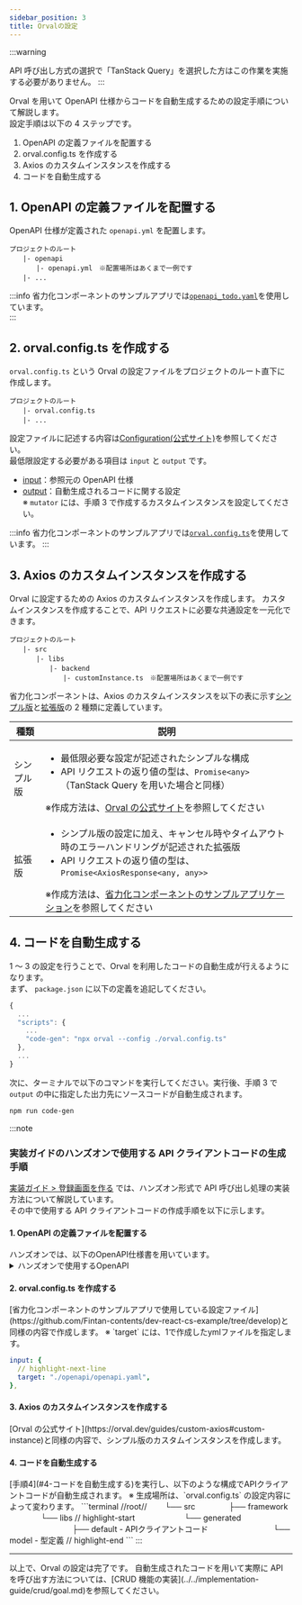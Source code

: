 ```yaml
---
sidebar_position: 3
title: Orvalの設定
---
```


:::warning

API 呼び出し方式の選択で「TanStack Query」を選択した方はこの作業を実施する必要がありません。
:::

Orval を用いて OpenAPI 仕様からコードを自動生成するための設定手順について解説します。  
設定手順は以下の 4 ステップです。

1. OpenAPI の定義ファイルを配置する
2. orval.config.ts を作成する
3. Axios のカスタムインスタンスを作成する
4. コードを自動生成する

## 1. OpenAPI の定義ファイルを配置する

OpenAPI 仕様が定義された `openapi.yml` を配置します。

```
プロジェクトのルート
　　|- openapi
　　　　|- openapi.yml　※配置場所はあくまで一例です
　　|- ...
```

:::info
省力化コンポーネントのサンプルアプリでは[`openapi_todo.yaml`](https://github.com/Fintan-contents/dev-react-cs-example/blob/develop/openapi/openapi_todo.yaml)を使用しています。  
:::

## 2. orval.config.ts を作成する

`orval.config.ts` という Orval の設定ファイルをプロジェクトのルート直下に作成します。

```
プロジェクトのルート
　　|- orval.config.ts
　　|- ...
```

設定ファイルに記述する内容は[Configuration(公式サイト)](https://orval.dev/reference/configuration/overview)を参照してください。  
最低限設定する必要がある項目は `input` と `output` です。

- [input](https://orval.dev/reference/configuration/input)：参照元の OpenAPI 仕様
- [output](https://orval.dev/reference/configuration/output)：自動生成されるコードに関する設定  
  ※ `mutator` には、手順 3 で作成するカスタムインスタンスを設定してください。

:::info
省力化コンポーネントのサンプルアプリでは[`orval.config.ts`](https://github.com/Fintan-contents/dev-react-cs-example/blob/develop/orval.config.ts)を使用しています。
:::

## 3. Axios のカスタムインスタンスを作成する

Orval に設定するための Axios のカスタムインスタンスを作成します。
カスタムインスタンスを作成することで、API リクエストに必要な共通設定を一元化できます。

```
プロジェクトのルート
　　|- src
　　　　|- libs
　　　　　　|- backend
　　　　　　　　|- customInstance.ts　※配置場所はあくまで一例です
```

省力化コンポーネントは、Axios のカスタムインスタンスを以下の表に示す<u>シンプル版</u>と<u>拡張版</u>の 2 種類に定義しています。

| 種類       | 説明                                                                                                                                                                                                                                                                                                                                       |
| ---------- | ------------------------------------------------------------------------------------------------------------------------------------------------------------------------------------------------------------------------------------------------------------------------------------------------------------------------------------------ |
| シンプル版 | <ul><li>最低限必要な設定が記述されたシンプルな構成</li><li>API リクエストの返り値の型は、`Promise<any>` （TanStack Query を用いた場合と同様）</li></ul>※作成方法は、[Orval の公式サイト](https://orval.dev/guides/custom-axios#custom-instance)を参照してください                                                                          |
| 拡張版     | <ul><li>シンプル版の設定に加え、キャンセル時やタイムアウト時のエラーハンドリングが記述された拡張版</li><li>API リクエストの返り値の型は、`Promise<AxiosResponse<any, any>>`</li></ul>※作成方法は、[省力化コンポーネントのサンプルアプリケーション](https://github.com/Fintan-contents/dev-react-cs-example/tree/develop)を参照してください |

## 4. コードを自動生成する

1 ～ 3 の設定を行うことで、Orval を利用したコードの自動生成が行えるようになります。  
まず、 `package.json` に以下の定義を追記してください。

```js title="package.json"
{
  ...
  "scripts": {
    ...
    "code-gen": "npx orval --config ./orval.config.ts"
  },
  ...
}
```

次に、ターミナルで以下のコマンドを実行してください。実行後、手順 3 で `output` の中に指定した出力先にソースコードが自動生成されます。

```bash title="Terminal"
npm run code-gen
```

:::note

### 実装ガイドのハンズオンで使用する API クライアントコードの生成手順

[実装ガイド > 登録画面を作る](../../category/登録画面を作る) では、ハンズオン形式で API 呼び出し処理の実装方法について解説しています。  
その中で使用する API クライアントコードの作成手順を以下に示します。

<h4>1. OpenAPI の定義ファイルを配置する</h4>
ハンズオンでは、以下のOpenAPI仕様書を用いています。

<details>
  <summary>ハンズオンで使用するOpenAPI</summary>

```yml title="openapi.yml"
openapi: 3.0.0
info:
  title: User API
  version: "1.0.0"
  description: User registration API for submitting user information
paths:
  /user:
    post:
      summary: Register a new user
      description: Creates a new user with specified information.
      requestBody:
        required: true
        content:
          application/json:
            schema:
              type: object
              properties:
                userName:
                  type: string
                  description: User's username
                password:
                  type: string
                  description: User's password
                gender:
                  type: string
                  description: User's gender
                birthDay:
                  type: string
                  description: User's birth date
                terminalNum:
                  type: number
                  description: Optional terminal number for the user
              required:
                - userName
                - password
                - gender
                - birthDay
      responses:
        "201":
          description: User created successfully
        "400":
          description: Invalid input
```

</details>

<h4>2. orval.config.ts を作成する</h4>
[省力化コンポーネントのサンプルアプリで使用している設定ファイル](https://github.com/Fintan-contents/dev-react-cs-example/tree/develop)と同様の内容で作成します。  
※ `target` には、1で作成したymlファイルを指定します。

```yaml
input: {
  // highlight-next-line
  target: "./openapi/openapi.yaml",
},
```

<h4>3. Axios のカスタムインスタンスを作成する</h4>
[Orval の公式サイト](https://orval.dev/guides/custom-axios#custom-instance)と同様の内容で、シンプル版のカスタムインスタンスを作成します。

<h4>4. コードを自動生成する</h4>
[手順4](#4-コードを自動生成する)を実行し、以下のような構成でAPIクライアントコードが自動生成されます。  
※ 生成場所は、`orval.config.ts` の設定内容によって変わります。
```terminal
//root//
　　└── src
　　　　├── framework
　　　　└── libs 
// highlight-start
　　　　　　└── generated
　　　　　　　　├── default - APIクライアントコード
　　　　　　　　└── model - 型定義
// highlight-end
```
:::

<hr/>
以上で、Orval の設定は完了です。  
自動生成されたコードを用いて実際に API を呼び出す方法については、[CRUD 機能の実装](../../implementation-guide/crud/goal.md)を参照してください。
